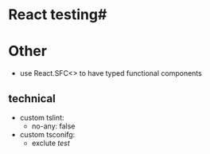 # React testing#



# Other #
- use React.SFC<> to have typed functional components

## technical ##
- custom tslint:
    - no-any: false
- custom tsconifg:
    - exclute *test*